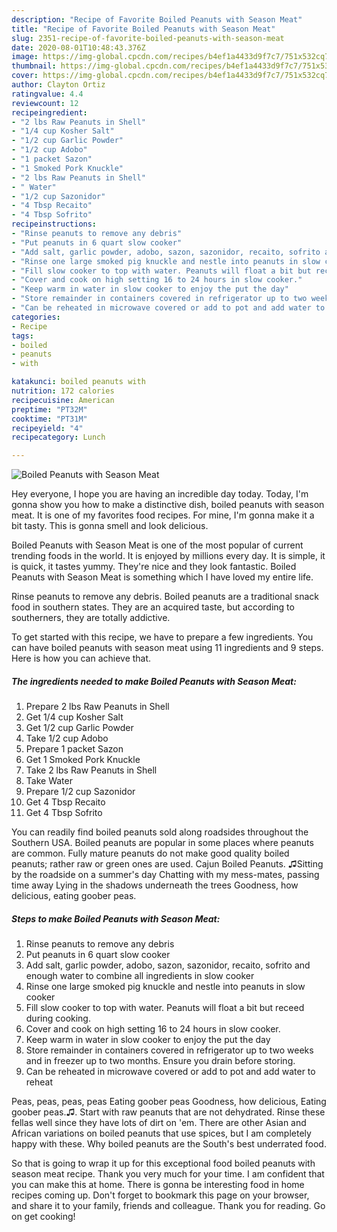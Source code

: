 ```yaml
---
description: "Recipe of Favorite Boiled Peanuts with Season Meat"
title: "Recipe of Favorite Boiled Peanuts with Season Meat"
slug: 2351-recipe-of-favorite-boiled-peanuts-with-season-meat
date: 2020-08-01T10:48:43.376Z
image: https://img-global.cpcdn.com/recipes/b4ef1a4433d9f7c7/751x532cq70/boiled-peanuts-with-season-meat-recipe-main-photo.jpg
thumbnail: https://img-global.cpcdn.com/recipes/b4ef1a4433d9f7c7/751x532cq70/boiled-peanuts-with-season-meat-recipe-main-photo.jpg
cover: https://img-global.cpcdn.com/recipes/b4ef1a4433d9f7c7/751x532cq70/boiled-peanuts-with-season-meat-recipe-main-photo.jpg
author: Clayton Ortiz
ratingvalue: 4.4
reviewcount: 12
recipeingredient:
- "2 lbs Raw Peanuts in Shell"
- "1/4 cup Kosher Salt"
- "1/2 cup Garlic Powder"
- "1/2 cup Adobo"
- "1 packet Sazon"
- "1 Smoked Pork Knuckle"
- "2 lbs Raw Peanuts in Shell"
- " Water"
- "1/2 cup Sazonidor"
- "4 Tbsp Recaito"
- "4 Tbsp Sofrito"
recipeinstructions:
- "Rinse peanuts to remove any debris"
- "Put peanuts in 6 quart slow cooker"
- "Add salt, garlic powder, adobo, sazon, sazonidor, recaito, sofrito and enough water to combine all ingredients in slow cooker"
- "Rinse one large smoked pig knuckle and nestle into peanuts in slow cooker"
- "Fill slow cooker to top with water. Peanuts will float a bit but receed during cooking."
- "Cover and cook on high setting 16 to 24 hours in slow cooker."
- "Keep warm in water in slow cooker to enjoy the put the day"
- "Store remainder in containers covered in refrigerator up to two weeks and in freezer up to two months. Ensure you drain before storing."
- "Can be reheated in microwave covered or add to pot and add water to reheat"
categories:
- Recipe
tags:
- boiled
- peanuts
- with

katakunci: boiled peanuts with 
nutrition: 172 calories
recipecuisine: American
preptime: "PT32M"
cooktime: "PT31M"
recipeyield: "4"
recipecategory: Lunch

---
```



![Boiled Peanuts with Season Meat](https://img-global.cpcdn.com/recipes/b4ef1a4433d9f7c7/751x532cq70/boiled-peanuts-with-season-meat-recipe-main-photo.jpg)

Hey everyone, I hope you are having an incredible day today. Today, I'm gonna show you how to make a distinctive dish, boiled peanuts with season meat. It is one of my favorites food recipes. For mine, I'm gonna make it a bit tasty. This is gonna smell and look delicious.

Boiled Peanuts with Season Meat is one of the most popular of current trending foods in the world. It is enjoyed by millions every day. It is simple, it is quick, it tastes yummy. They're nice and they look fantastic. Boiled Peanuts with Season Meat is something which I have loved my entire life.

Rinse peanuts to remove any debris. Boiled peanuts are a traditional snack food in southern states. They are an acquired taste, but according to southerners, they are totally addictive.


To get started with this recipe, we have to prepare a few ingredients. You can have boiled peanuts with season meat using 11 ingredients and 9 steps. Here is how you can achieve that.

<!--inarticleads1-->

##### The ingredients needed to make Boiled Peanuts with Season Meat:

1. Prepare 2 lbs Raw Peanuts in Shell
1. Get 1/4 cup Kosher Salt
1. Get 1/2 cup Garlic Powder
1. Take 1/2 cup Adobo
1. Prepare 1 packet Sazon
1. Get 1 Smoked Pork Knuckle
1. Take 2 lbs Raw Peanuts in Shell
1. Take  Water
1. Prepare 1/2 cup Sazonidor
1. Get 4 Tbsp Recaito
1. Get 4 Tbsp Sofrito


You can readily find boiled peanuts sold along roadsides throughout the Southern USA. Boiled peanuts are popular in some places where peanuts are common. Fully mature peanuts do not make good quality boiled peanuts; rather raw or green ones are used. Cajun Boiled Peanuts. ♫Sitting by the roadside on a summer&#39;s day Chatting with my mess-mates, passing time away Lying in the shadows underneath the trees Goodness, how delicious, eating goober peas. 

<!--inarticleads2-->

##### Steps to make Boiled Peanuts with Season Meat:

1. Rinse peanuts to remove any debris
1. Put peanuts in 6 quart slow cooker
1. Add salt, garlic powder, adobo, sazon, sazonidor, recaito, sofrito and enough water to combine all ingredients in slow cooker
1. Rinse one large smoked pig knuckle and nestle into peanuts in slow cooker
1. Fill slow cooker to top with water. Peanuts will float a bit but receed during cooking.
1. Cover and cook on high setting 16 to 24 hours in slow cooker.
1. Keep warm in water in slow cooker to enjoy the put the day
1. Store remainder in containers covered in refrigerator up to two weeks and in freezer up to two months. Ensure you drain before storing.
1. Can be reheated in microwave covered or add to pot and add water to reheat


Peas, peas, peas, peas Eating goober peas Goodness, how delicious, Eating goober peas.♫. Start with raw peanuts that are not dehydrated. Rinse these fellas well since they have lots of dirt on &#39;em. There are other Asian and African variations on boiled peanuts that use spices, but I am completely happy with these. Why boiled peanuts are the South&#39;s best underrated food. 

So that is going to wrap it up for this exceptional food boiled peanuts with season meat recipe. Thank you very much for your time. I am confident that you can make this at home. There is gonna be interesting food in home recipes coming up. Don't forget to bookmark this page on your browser, and share it to your family, friends and colleague. Thank you for reading. Go on get cooking!
